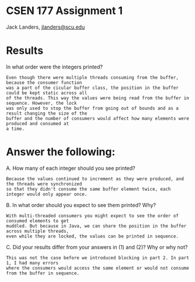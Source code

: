 # CSEN 177 Assignment 1
Jack Landers, jlanders@scu.edu

# Results
In what order were the integers printed?

    Even though there were multiple threads consuming from the buffer, because the consumer function
    was a part of the cicular buffer class, the position in the buffer could be kept static across all 
    of the threads. This way the values were being read from the buffer in sequence. However, the lock
    was only used to stop the buffer from going out of bounds and as a result changing the size of the
    buffer and the number of consumers would affect how many elements were produced and consumed at 
    a time.

# Answer the following:
A. How many of each integer should you see printed?

    Because the values continued to increment as they were produced, and the threads were synchronized
    so that they didn't consume the same buffer element twice, each integer would only appear once.
    

B. In what order should you expect to see them printed? Why?

    With multi-threaded consumers you might expect to see the order of consumed elements to get
    muddled. But because in Java, we can share the position in the buffer across multiple threads,
    even while they are locked, the values can be printed in sequence.


C. Did your results differ from your answers in (1) and (2)? Why or why not?

    This was not the case before we introduced blocking in part 2. In part 1, I had many errors
    where the consumers would access the same element or would not consume from the buffer in sequence.